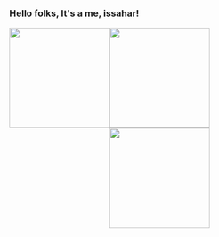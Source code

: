 ### Hello folks, It's a me, issahar!
<div style="display: flex">
  <div>
    <a href="https://github.com/issahar987">
      <img height="180em"src="https://github-readme-streak-stats.herokuapp.com?user=Issahar987&theme=transparent&hide_border=true&border_radius=2.5&date_format=j%20M%5B%20Y%5D&exclude_days=Sun%2CSat&type=png"/>
    </a>
  </div>
  <div>
    <a href="https://github.com/issahar987">
      <img height="180em" align="center" src="https://github-readme-stats.vercel.app/api?username=issahar987&theme=transparent&count_private=true&show_icons=true" />
      <img height="180em" align="center" src="https://github-readme-stats.vercel.app/api/top-langs/?username=issahar987&theme=transparent&count_private=true&layout=compact" />
    </a>
  </div>
</div>
